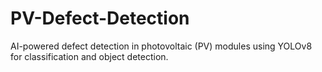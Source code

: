 # PV-Defect-Detection
AI-powered defect detection in photovoltaic (PV) modules using YOLOv8 for classification and object detection.
